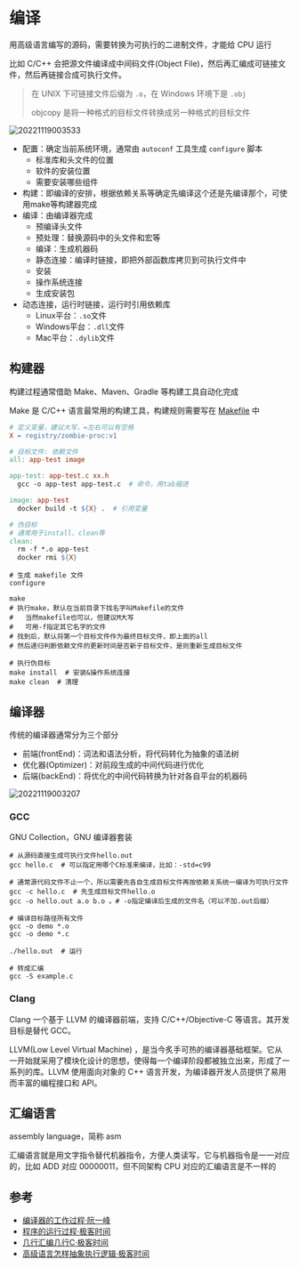 # 编译

用高级语言编写的源码，需要转换为可执行的二进制文件，才能给 CPU 运行

比如 C/C++ 会把源文件编译成中间码文件(Object File)，然后再汇编成可链接文件，然后再链接合成可执行文件。

> 在 UNIX 下可链接文件后缀为 `.o`，在 Windows 环境下是 `.obj`
>
> objcopy 是将一种格式的目标文件转换成另一种格式的目标文件

![20221119003533](http://image.zuoright.com/20221119003533.png)

- 配置：确定当前系统环境，通常由 `autoconf` 工具生成 `configure` 脚本
    - 标准库和头文件的位置
    - 软件的安装位置
    - 需要安装哪些组件
- 构建：即编译的安排，根据依赖关系等确定先编译这个还是先编译那个，可使用make等构建器完成
- 编译：由编译器完成
    - 预编译头文件
    - 预处理：替换源码中的头文件和宏等
    - 编译：生成机器码
    - 静态连接：编译时链接，即把外部函数库拷贝到可执行文件中
    - 安装
    - 操作系统连接
    - 生成安装包
- 动态连接，运行时链接，运行时引用依赖库
    - Linux平台：`.so`文件
    - Windows平台：`.dll`文件
    - Mac平台：`.dylib`文件

## 构建器

构建过程通常借助 Make、Maven、Gradle 等构建工具自动化完成

Make 是 C/C++ 语言最常用的构建工具，构建规则需要写在 [Makefile](https://seisman.github.io/how-to-write-makefile/overview.html) 中

```makefile
# 定义变量，建议大写，=左右可以有空格
X = registry/zombie-proc:v1

# 目标文件: 依赖文件
all: app-test image

app-test: app-test.c xx.h
  gcc -o app-test app-test.c  # 命令，用tab缩进

image: app-test
  docker build -t ${X} .  # 引用变量

# 伪目标
# 通常用于install、clean等
clean: 
  rm -f *.o app-test
  docker rmi ${X}
```

```shell
# 生成 makefile 文件
configure

make
# 执行make，默认在当前目录下找名字叫Makefile的文件
#   当然makefile也可以，但建议M大写
#   可用-f指定其它名字的文件
# 找到后，默认将第一个目标文件作为最终目标文件，即上面的all
# 然后递归判断依赖文件的更新时间是否新于目标文件，是则重新生成目标文件

# 执行伪目标
make install  # 安装&操作系统连接
make clean  # 清理
```

## 编译器

传统的编译器通常分为三个部分

- 前端(frontEnd)：词法和语法分析，将代码转化为抽象的语法树
- 优化器(Optimizer)：对前段生成的中间代码进行优化
- 后端(backEnd)：将优化的中间代码转换为针对各自平台的机器码

![20221119003207](http://image.zuoright.com/20221119003207.png)

### GCC

GNU Collection，GNU 编译器套装

```shell
# 从源码直接生成可执行文件hello.out
gcc hello.c  # 可以指定用哪个C标准来编译，比如：-std=c99

# 通常源代码文件不止一个，所以需要先各自生成目标文件再按依赖关系统一编译为可执行文件
gcc -c hello.c  # 先生成目标文件hello.o
gcc -o hello.out a.o b.o 。# -o指定编译后生成的文件名（可以不加.out后缀）

# 编译目标路径所有文件
gcc -o demo *.o
gcc -o demo *.c

./hello.out  # 运行

# 转成汇编
gcc -S example.c
```

### Clang

Clang 一个基于 LLVM 的编译器前端，支持 C/C++/Objective-C 等语言。其开发目标是替代 GCC。

LLVM(Low Level Virtual Machine) ，是当今炙手可热的编译器基础框架。它从一开始就采用了模块化设计的思想，使得每一个编译阶段都被独立出来，形成了一系列的库。LLVM 使用面向对象的 C++ 语言开发，为编译器开发人员提供了易用而丰富的编程接口和 API。

## 汇编语言

assembly language，简称 asm

汇编语言就是用文字指令替代机器指令，方便人类读写，它与机器指令是一一对应的，比如 ADD 对应 00000011，但不同架构 CPU 对应的汇编语言是不一样的

## 参考

- [编译器的工作过程·阮一峰](https://www.ruanyifeng.com/blog/2014/11/compiler.html)
- [程序的运行过程·极客时间](https://time.geekbang.org/column/article/369457)
- [几行汇编几行C·极客时间](https://time.geekbang.org/column/article/369502)
- [高级语言怎样抽象执行逻辑·极客时间](https://time.geekbang.org/column/article/557209)
